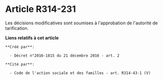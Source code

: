 # Article R314-231

Les décisions modificatives sont soumises à l'approbation de l'autorité de tarification.

**Liens relatifs à cet article**

	**Créé par**:

	  - Décret n°2016-1815 du 21 décembre 2016 - art. 2

	**Cité par**:

	  - Code de l'action sociale et des familles - art. R314-43-1 (V)
